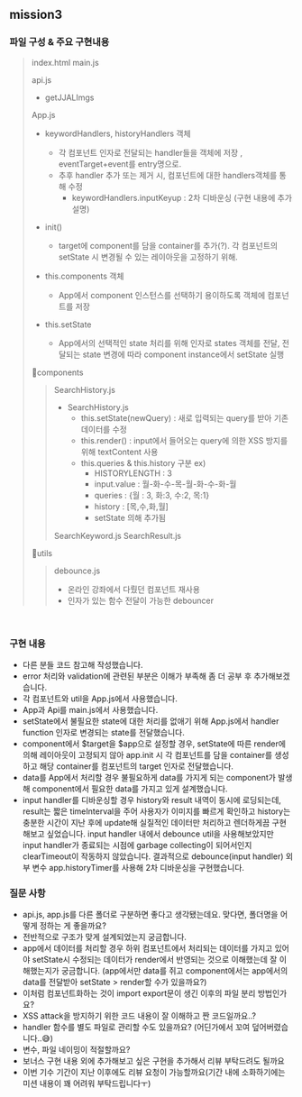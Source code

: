 ## mission3

### 파일 구성 & 주요 구현내용

> index.html
> main.js
>
> api.js
>
> - getJJALImgs
>
> App.js
>
> - keywordHandlers, historyHandlers 객체
>   - 각 컴포넌트 인자로 전달되는 handler들을 객체에 저장 , eventTarget+event를 entry명으로.
>   - 추후 handler 추가 또는 제거 시, 컴포넌트에 대한 handlers객체를 통해 수정
>     - keywordHandlers.inputKeyup : 2차 디바운싱 (구현 내용에 추가 설명)
> - init()
>   - target에 component를 담을 container를 추가(?). 각 컴포넌트의 setState 시 변경될 수 있는 레이아웃을 고정하기 위해.
> - this.components 객체
>   - App에서 component 인스턴스를 선택하기 용이하도록 객체에 컴포넌트를 저장
> - this.setState
>
>   - App에서의 선택적인 state 처리를 위해 인자로 states 객체를 전달, 전달되는 state 변경에 따라 component instance에서 setState 실행
>
> 📂components
>
> > SearchHistory.js
> >
> > - SearchHistory.js
> >   - this.setState(newQuery) : 새로 입력되는 query를 받아 기존 데이터를 수정
> >   - this.render() : input에서 들어오는 query에 의한 XSS 방지를 위해 textContent 사용
> >   - this.queries & this.history 구분
> >     ex)
> >     - HISTORYLENGTH : 3
> >     - input.value : 월-화-수-목-월-화-수-화-월
> >     - queries : {월 : 3, 화:3, 수:2, 목:1}
> >     - history : [목,수,화,월]
> >     - setState 의해 추가됨
> >
> > SearchKeyword.js
> > SearchResult.js
>
> 📂utils
>
> > debounce.js
> >
> > - 온라인 강좌에서 다뤘던 컴포넌트 재사용
> > - 인자가 있는 함수 전달이 가능한 debouncer

<br>

### 구현 내용

- 다른 분들 코드 참고해 작성했습니다.
- error 처리와 validation에 관련된 부분은 이해가 부족해 좀 더 공부 후 추가해보겠습니다.
- 각 컴포넌트와 util을 App.js에서 사용했습니다.
- App과 Api를 main.js에서 사용했습니다.
- setState에서 불필요한 state에 대한 처리를 없애기 위해 App.js에서 handler function 인자로 변경되는 state를 전달했습니다.
- component에서 $target을 $app으로 설정할 경우, setState에 따른 render에 의해 레이아웃이 고정되지 않아 app.init 시 각 컴포넌트를 담을 container를 생성하고 해당 container를 컴포넌트의 target 인자로 전달했습니다.
- data를 App에서 처리할 경우 불필요하게 data를 가지게 되는 component가 발생해 component에서 필요한 data를 가지고 있게 설계했습니다.
- input handler를 디바운싱할 경우 history와 result 내역이 동시에 로딩되는데, result는 짧은 timeInterval을 주어 사용자가 이미지를 빠르게 확인하고 history는 충분한 시간이 지난 후에 update해 실질적인 데이터만 처리하고 렌더하게끔 구현해보고 싶었습니다. input handler 내에서 debounce util을 사용해보았지만 input handler가 종료되는 시점에 garbage collecting이 되어서인지 clearTimeout이 작동하지 않았습니다. 결과적으로 debounce(input handler) 외부 변수 app.historyTimer를 사용해 2차 디바운싱을 구현했습니다.

### 질문 사항

- api.js, app.js를 다른 폴더로 구분하면 좋다고 생각됐는데요. 맞다면, 폴더명을 어떻게 정하는 게 좋을까요?
- 전반적으로 구조가 맞게 설계되었는지 궁금합니다.
- app에서 데이터를 처리할 경우 하위 컴포넌트에서 처리되는 데이터를 가지고 있어야 setState시 수정되는 데이터가 render에서 반영되는 것으로 이해했는데 잘 이해했는지가 궁금합니다. (app에서만 data를 쥐고 component에서는 app에서의 data를 전달받아 setState > render할 수가 있을까요?)
- 이처럼 컴포넌트화하는 것이 import export문이 생긴 이후의 파일 분리 방법인가요?
- XSS attack을 방지하기 위한 코드 내용이 잘 이해하고 짠 코드일까요..?
- handler 함수를 별도 파일로 관리할 수도 있을까요? (어딘가에서 꼬여 덮어버렸습니다..😅)
- 변수, 파일 네이밍이 적절할까요?
- 보너스 구현 내용 외에 추가해보고 싶은 구현을 추가해서 리뷰 부탁드려도 될까요
- 이번 기수 기간이 지난 이후에도 리뷰 요청이 가능할까요(기간 내에 소화하기에는 미션 내용이 꽤 어려워 부탁드립니다ㅜ)
